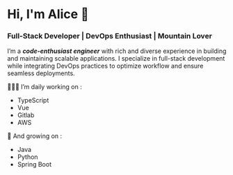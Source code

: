 # Hi, I'm Alice  👋

### Full-Stack Developer | DevOps Enthusiast | Mountain Lover  

I’m a ***code-enthusiast engineer*** with rich and diverse experience in building and maintaining scalable applications. I specialize in full-stack development while integrating DevOps practices to optimize workflow and ensure seamless deployments.

👩🏻‍💻 I’m daily working on :
- TypeScript
- Vue
- Gitlab
- AWS

🌱 And growing on :
- Java
- Python
- Spring Boot